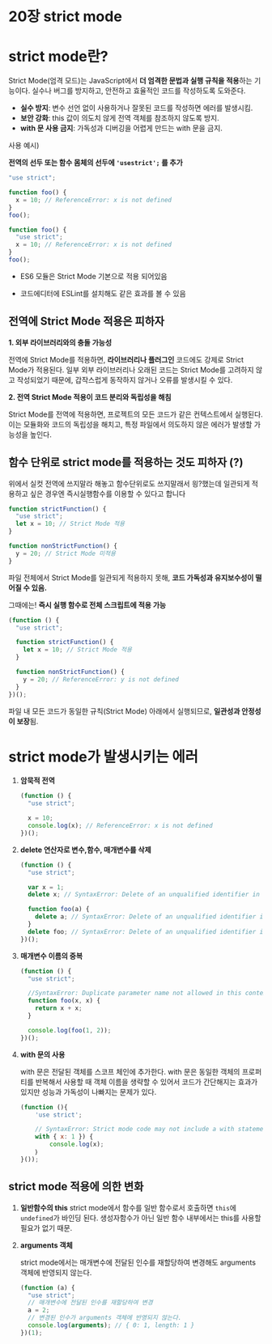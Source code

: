 # 20장 strict mode

# strict mode란?

Strict Mode(엄격 모드)는 JavaScript에서 **더 엄격한 문법과 실행 규칙을 적용**하는 기능이다. 실수나 버그를 방지하고, 안전하고 효율적인 코드를 작성하도록 도와준다.

- **실수 방지**: 변수 선언 없이 사용하거나 잘못된 코드를 작성하면 에러를 발생시킴.
- **보안 강화**: this 값이 의도치 않게 전역 객체를 참조하지 않도록 방지.
- **with 문 사용 금지**: 가독성과 디버깅을 어렵게 만드는 with 문을 금지.

사용 예시)

**전역의 선두 또는 함수 몸체의 선두에 `'usestrict';` 를 추가**

```jsx
"use strict";

function foo() {
  x = 10; // ReferenceError: x is not defined
}
foo();
```

```jsx
function foo() {
  "use strict";
  x = 10; // ReferenceError: x is not defined
}
foo();
```

- ES6 모듈은 Strict Mode 기본으로 적용 되어있음

- 코드에디터에 ESLint를 설치해도 같은 효과를 볼 수 있음

## **전역에 Strict Mode 적용은 피하자**

**1. 외부 라이브러리와의 충돌 가능성**

전역에 Strict Mode를 적용하면, **라이브러리나 플러그인** 코드에도 강제로 Strict Mode가 적용된다. 일부 외부 라이브러리나 오래된 코드는 Strict Mode를 고려하지 않고 작성되었기 때문에, 갑작스럽게 동작하지 않거나 오류를 발생시킬 수 있다.

**2. 전역 Strict Mode 적용이 코드 분리와 독립성을 해침**

Strict Mode를 전역에 적용하면, 프로젝트의 모든 코드가 같은 컨텍스트에서 실행된다.
이는 모듈화와 코드의 독립성을 해치고, 특정 파일에서 의도하지 않은 에러가 발생할 가능성을 높인다.

## 함수 단위로 strict mode를 적용하는 것도 피하자 (?)

위에서 실컷 전역에 쓰지말라 해놓고 함수단위로도 쓰지말래서 읭?했는데 일관되게 적용하고 싶은 경우엔 즉시실행함수를 이용할 수 있다고 합니다

```jsx
function strictFunction() {
  "use strict";
  let x = 10; // Strict Mode 적용
}

function nonStrictFunction() {
  y = 20; // Strict Mode 미적용
}
```

파일 전체에서 Strict Mode를 일관되게 적용하지 못해, **코드 가독성과 유지보수성이 떨어질 수 있음.**

그때에는! **즉시 실행 함수로 전체 스크립트에 적용 가능**

```jsx
(function () {
  "use strict";

  function strictFunction() {
    let x = 10; // Strict Mode 적용
  }

  function nonStrictFunction() {
    y = 20; // ReferenceError: y is not defined
  }
})();
```

파일 내 모든 코드가 동일한 규칙(Strict Mode) 아래에서 실행되므로, **일관성과 안정성이 보장**됨.

# strict mode가 발생시키는 에러

1. **암묵적 전역**

   ```jsx
   (function () {
     "use strict";

     x = 10;
     console.log(x); // ReferenceError: x is not defined
   })();
   ```

2. **delete 연산자로 변수,함수, 매개변수를 삭제**

   ```jsx
   (function () {
     "use strict";

     var x = 1;
     delete x; // SyntaxError: Delete of an unqualified identifier in strict mode.

     function foo(a) {
       delete a; // SyntaxError: Delete of an unqualified identifier in strict mode.
     }
     delete foo; // SyntaxError: Delete of an unqualified identifier in strict mode.
   })();
   ```

3. **매개변수 이름의 중복**

   ```jsx
   (function () {
     "use strict";

     //SyntaxError: Duplicate parameter name not allowed in this context
     function foo(x, x) {
       return x + x;
     }

     console.log(foo(1, 2));
   })();
   ```

4. **with 문의 사용**

   with 문은 전달된 객체를 스코프 체인에 추가한다. with 문은 동일한 객체의 프로퍼티를 반복해서 사용할 때 객체 이름을 생략할 수 있어서 코드가 간단해지는 효과가 있지만 성능과 가독성이 나빠지는 문제가 있다.

   ```jsx
   (function (){
       'use strict';

       // SyntaxError: Strict mode code may not include a with statement
       with { x: 1 }) {
           console.log(x);
       ｝
   }());
   ```

## strict mode 적용에 의한 변화

1. **일반함수의 this**
   strict mode에서 함수를 일반 함수로서 호출하면 `this`에 `undefined`가 바인딩 된다. 생성자함수가 아닌 일반 함수 내부에서는 this를 사용할 필요가 없기 때문.

1. **arguments 객체**

   strict mode에서는 매개변수에 전달된 인수를 재할당하여 변경해도 arguments 객체에 반영되지 않는다.

   ```jsx
   (function (a) {
     "use strict";
     // 매개변수에 전달된 인수를 재할당하여 변경
     a = 2;
     // 변경된 인수가 arguments 객체에 반영되지 않는다.
     console.log(arguments); // { 0: 1, length: 1 }
   })(1);
   ```
